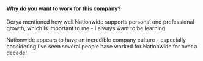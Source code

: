 #### Why do you want to work for this company?
Derya mentioned how well Nationwide supports personal and professional growth, which is important to me - I always want to be learning.

Nationwide appears to have an incredible company culture - especially considering I've seen several people have worked for Nationwide for over a decade!

